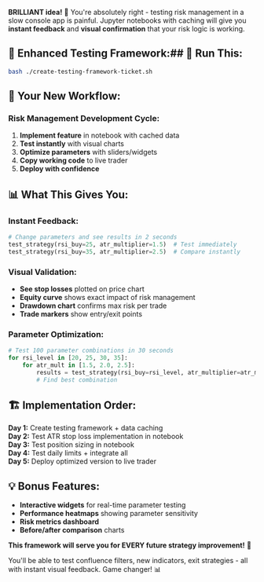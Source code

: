 **BRILLIANT idea!** 🎯 You're absolutely right - testing risk management in a slow console app is painful. Jupyter notebooks with caching will give you **instant feedback** and **visual confirmation** that your risk logic is working.

## 🚀 **Enhanced Testing Framework:**## 🚀 **Run This:**

```bash
bash ./create-testing-framework-ticket.sh
```

## 🎯 **Your New Workflow:**

### **Risk Management Development Cycle:**

1. **Implement feature** in notebook with cached data
2. **Test instantly** with visual charts
3. **Optimize parameters** with sliders/widgets
4. **Copy working code** to live trader
5. **Deploy with confidence**

## 📊 **What This Gives You:**

### **Instant Feedback:**

```python
# Change parameters and see results in 2 seconds
test_strategy(rsi_buy=25, atr_multiplier=1.5)  # Test immediately
test_strategy(rsi_buy=35, atr_multiplier=2.5)  # Compare instantly
```

### **Visual Validation:**

- **See stop losses** plotted on price chart
- **Equity curve** shows exact impact of risk management
- **Drawdown chart** confirms max risk per trade
- **Trade markers** show entry/exit points

### **Parameter Optimization:**

```python
# Test 100 parameter combinations in 30 seconds
for rsi_level in [20, 25, 30, 35]:
    for atr_mult in [1.5, 2.0, 2.5]:
        results = test_strategy(rsi_buy=rsi_level, atr_multiplier=atr_mult)
        # Find best combination
```

## 🏗️ **Implementation Order:**

**Day 1:** Create testing framework + data caching  
**Day 2:** Test ATR stop loss implementation in notebook  
**Day 3:** Test position sizing in notebook  
**Day 4:** Test daily limits + integrate all  
**Day 5:** Deploy optimized version to live trader

## 💡 **Bonus Features:**

- **Interactive widgets** for real-time parameter testing
- **Performance heatmaps** showing parameter sensitivity
- **Risk metrics dashboard**
- **Before/after comparison** charts

**This framework will serve you for EVERY future strategy improvement!** 🚀

You'll be able to test confluence filters, new indicators, exit strategies - all with instant visual feedback. Game changer! 📊
